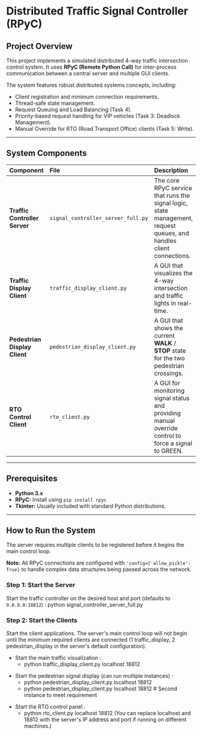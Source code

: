 # Distributed Traffic Signal Controller (RPyC)

## Project Overview

This project implements a simulated distributed 4-way traffic intersection control system. It uses **RPyC (Remote Python Call)** for inter-process communication between a central server and multiple GUI clients.

The system features robust distributed systems concepts, including:
* Client registration and minimum connection requirements.
* Thread-safe state management.
* Request Queuing and Load Balancing (Task 4).
* Priority-based request handling for VIP vehicles (Task 3: Deadlock Management).
* Manual Override for RTO (Road Transport Office) clients (Task 5: Write).

***

## System Components

| Component | File | Description |
| :--- | :--- | :--- |
| **Traffic Controller Server** | `signal_controller_server_full.py` | The core RPyC service that runs the signal logic, state management, request queues, and handles client connections. |
| **Traffic Display Client** | `traffic_display_client.py` | A GUI that visualizes the 4-way intersection and traffic lights in real-time. |
| **Pedestrian Display Client** | `pedestrian_display_client.py` | A GUI that shows the current **WALK** / **STOP** state for the two pedestrian crossings. |
| **RTO Control Client** | `rto_client.py` | A GUI for monitoring signal status and providing manual override control to force a signal to GREEN. |

***

## Prerequisites

* **Python 3.x**
* **RPyC:** Install using `pip install rpyc`
* **Tkinter:** Usually included with standard Python distributions.

***

## How to Run the System

The server requires multiple clients to be registered before it begins the main control loop.

**Note:** All RPyC connections are configured with `'config={'allow_pickle': True}` to handle complex data structures being passed across the network.

### Step 1: Start the Server

Start the traffic controller on the desired host and port (defaults to `0.0.0.0:18812`) : python signal_controller_server_full.py

### Step 2: Start the Clients
Start the client applications. The server's main control loop will not begin until the minimum required clients are connected (1 traffic_display, 2 pedestrian_display in the server's default configuration).

- Start the main traffic visualization :
  - python traffic_display_client.py localhost 18812

* Start the pedestrian signal display (can run multiple instances) : 
  - python pedestrian_display_client.py localhost 18812
  - python pedestrian_display_client.py localhost 18812 # Second instance to meet requirement

- Start the RTO control panel :
  - python rto_client.py localhost 18812 (You can replace localhost and 18812 with the server's IP address and port if running on different machines.)

